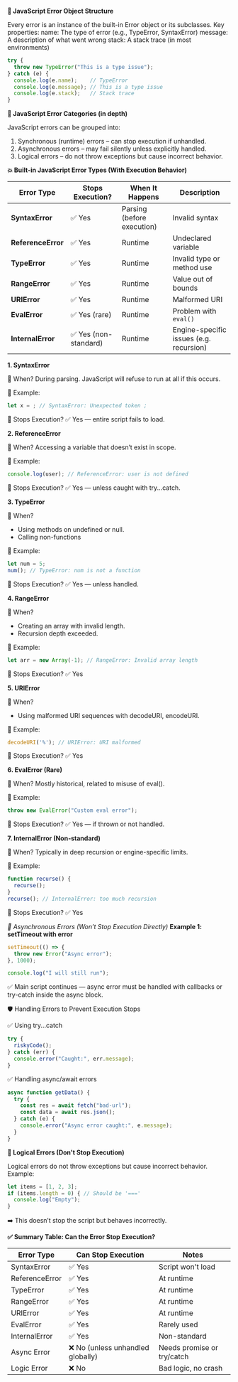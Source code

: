 **🧠 JavaScript Error Object Structure**

Every error is an instance of the built-in Error object or its subclasses. Key properties:
name: The type of error (e.g., TypeError, SyntaxError)
message: A description of what went wrong
stack: A stack trace (in most environments)

```js
try {
  throw new TypeError("This is a type issue");
} catch (e) {
  console.log(e.name);    // TypeError
  console.log(e.message); // This is a type issue
  console.log(e.stack);   // Stack trace
}

```

**🧩 JavaScript Error Categories (in depth)**

JavaScript errors can be grouped into:

1. Synchronous (runtime) errors – can stop execution if unhandled.
2. Asynchronous errors – may fail silently unless explicitly handled.
3. Logical errors – do not throw exceptions but cause incorrect behavior.

**💥 Built-in JavaScript Error Types (With Execution Behavior)**

| Error Type         | Stops Execution?     | When It Happens            | Description                             |
| ------------------ | -------------------- | -------------------------- | --------------------------------------- |
| **SyntaxError**    | ✅ Yes                | Parsing (before execution) | Invalid syntax                          |
| **ReferenceError** | ✅ Yes                | Runtime                    | Undeclared variable                     |
| **TypeError**      | ✅ Yes                | Runtime                    | Invalid type or method use              |
| **RangeError**     | ✅ Yes                | Runtime                    | Value out of bounds                     |
| **URIError**       | ✅ Yes                | Runtime                    | Malformed URI                           |
| **EvalError**      | ✅ Yes (rare)         | Runtime                    | Problem with `eval()`                   |
| **InternalError**  | ✅ Yes (non-standard) | Runtime                    | Engine-specific issues (e.g. recursion) |


**1. SyntaxError**

🔹 When?
During parsing. JavaScript will refuse to run at all if this occurs.

🔹 Example:
```js
let x = ; // SyntaxError: Unexpected token ;

```
🔹 Stops Execution?
✅ Yes — entire script fails to load.

**2. ReferenceError**

🔹 When?
Accessing a variable that doesn’t exist in scope.

🔹 Example:
```js
console.log(user); // ReferenceError: user is not defined

```

🔹 Stops Execution?
✅ Yes — unless caught with try...catch.

**3. TypeError**

🔹 When?
- Using methods on undefined or null.
- Calling non-functions

🔹 Example:
```js
let num = 5;
num(); // TypeError: num is not a function

```
🔹 Stops Execution?
✅ Yes — unless handled.

**4. RangeError**

🔹 When?
- Creating an array with invalid length.
- Recursion depth exceeded.

🔹 Example:
```js
let arr = new Array(-1); // RangeError: Invalid array length

```
🔹 Stops Execution?  ✅ Yes

**5. URIError**

🔹 When?
- Using malformed URI sequences with decodeURI, encodeURI.

🔹 Example:

```js
decodeURI('%'); // URIError: URI malformed

```

🔹 Stops Execution?
✅ Yes

**6. EvalError (Rare)**

🔹 When?
Mostly historical, related to misuse of eval().

🔹 Example:
```js
throw new EvalError("Custom eval error");

```

🔹 Stops Execution?
✅ Yes — if thrown or not handled.

**7. InternalError (Non-standard)**

🔹 When?
Typically in deep recursion or engine-specific limits.

🔹 Example:
```js
function recurse() {
  recurse();
}
recurse(); // InternalError: too much recursion

```

🔹 Stops Execution?
✅ Yes


*🔄 Asynchronous Errors (Won’t Stop Execution Directly)*
**Example 1: setTimeout with error**

```js
setTimeout(() => {
  throw new Error("Async error");
}, 1000);

console.log("I will still run");
```

✅ Main script continues — async error must be handled with callbacks or try-catch inside the async block.

🛡️ Handling Errors to Prevent Execution Stops

✅ Using try...catch

```js
try {
  riskyCode();
} catch (err) {
  console.error("Caught:", err.message);
}

```

✅ Handling async/await errors

```js
async function getData() {
  try {
    const res = await fetch("bad-url");
    const data = await res.json();
  } catch (e) {
    console.error("Async error caught:", e.message);
  }
}

```

**🧠 Logical Errors (Don't Stop Execution)**

Logical errors do not throw exceptions but cause incorrect behavior.
Example:

```js
let items = [1, 2, 3];
if (items.length = 0) { // Should be '==='
  console.log("Empty");
}

```
➡️ This doesn’t stop the script but behaves incorrectly.


**✅ Summary Table: Can the Error Stop Execution?**

| Error Type     | Can Stop Execution               | Notes                      |
| -------------- | -------------------------------- | -------------------------- |
| SyntaxError    | ✅ Yes                            | Script won't load          |
| ReferenceError | ✅ Yes                            | At runtime                 |
| TypeError      | ✅ Yes                            | At runtime                 |
| RangeError     | ✅ Yes                            | At runtime                 |
| URIError       | ✅ Yes                            | At runtime                 |
| EvalError      | ✅ Yes                            | Rarely used                |
| InternalError  | ✅ Yes                            | Non-standard               |
| Async Error    | ❌ No (unless unhandled globally) | Needs promise or try/catch |
| Logic Error    | ❌ No                             | Bad logic, no crash        |


